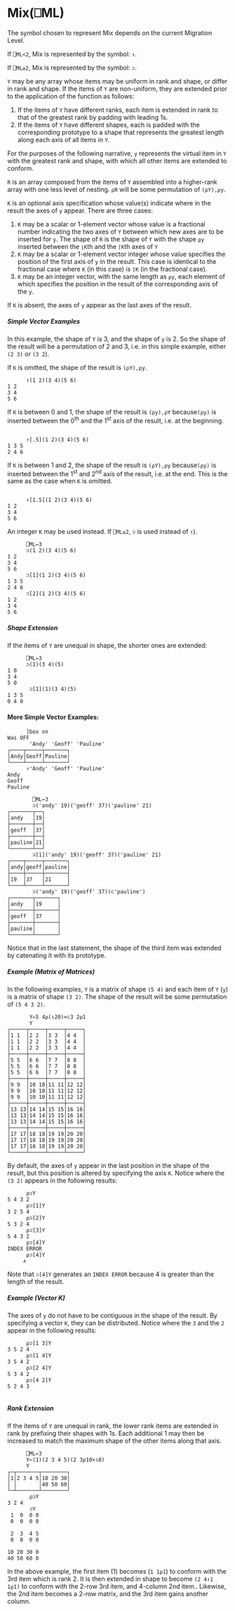 




<h1 class="heading"><span class="name">Mix</span><span class="command">(⎕ML)</span></h1>

The symbol chosen to represent Mix depends on the current Migration Level.


If `⎕ML<2`, Mix is represented by the symbol: `↑`.


If `⎕ML≥2`, Mix is represented by the symbol: `⊃`.


`Y` may be any array whose items may be uniform in rank and shape, or differ in rank and shape. If the items of `Y` are non-uniform, they are extended prior to the application of the function as follows:

1. If the items of `Y` have different ranks, each item is extended in rank to that of the greatest rank by padding with leading 1s. 
2. If the items of `Y` have different shapes, each is padded with the corresponding prototype to a shape that represents the greatest length along each axis of all items in `Y`.


For the purposes of the following narrative,  `y` represents the virtual item in `Y` with the greatest rank and shape, with which all other items are extended to conform.


`R` is an array composed from the items of  `Y` assembled into a higher-rank array with one less level of nesting. `⍴R` will be some permutation of `(⍴Y),⍴y`.



`K` is an optional axis specification whose value(s)  indicate where in the result the axes of `y` appear. There are three cases:

1. `K` may be a scalar or 1-element vector whose value is a fractional number indicating the two axes of `Y` between which new axes are to be inserted for `y`.  The shape of `R` is the shape of `Y` with the shape `⍴y` inserted between the `⌊K`th and the `⌈K`th axes of `Y`
2. `K` may be a scalar or 1-element vector integer whose value specifies the position of the first axis of `y` in the result. This case is identical to the fractional case where `K` (in this case) is `⌈K` (in the fractional case).
3. `K` may be an integer vector, with the same length as `⍴y`, each element of which specifies the position in the result of the corresponding axis of the `y`. 

If `K` is absent, the axes of `y` appear as the last axes of the result.


##### Simple Vector Examples


In this example, the shape of `Y` is 3, and the shape of  `y` is 2. So the shape of the result will be a permutation of 2 and 3, i.e. in this simple example, either `(2 3)` or `(3 2`).



If `K` is omitted, the shape of the result is `(⍴Y),⍴y`.
```apl
      ↑(1 2)(3 4)(5 6)
1 2
3 4
5 6
```



If `K` is between 0 and 1, the shape of the result is `(⍴y),⍴Y` because`(⍴y)` is inserted between the 0<sup>th</sup> and the 1<sup>st</sup> axis of the result, i.e. at the beginning.
```apl

      ↑[.5](1 2)(3 4)(5 6)
1 3 5
2 4 6
```


If `K` is between 1 and 2, the shape of the result is `(⍴Y),⍴y` because`(⍴y)` is inserted between the 1<sup>st</sup> and 2<sup>nd</sup> axis of the result, i.e. at the end. This is the same as the case when `K` is omitted.
```apl

      ↑[1.5](1 2)(3 4)(5 6)
1 2
3 4
5 6

```


An integer `K` may be used instead. If `⎕ML≥2`,  `⊃` is used instead of `↑`).
```apl
      ⎕ML←3
      ⊃(1 2)(3 4)(5 6)
1 2
3 4
5 6
      ⊃[1](1 2)(3 4)(5 6)
1 3 5
2 4 6
      ⊃[2](1 2)(3 4)(5 6)
1 2
3 4
5 6
```

##### Shape Extension


If the items of `Y` are unequal in shape, the shorter ones are extended:
```apl
      ⎕ML←3
      ⊃(1)(3 4)(5)
1 0
3 4
5 0
       ⊃[1](1)(3 4)(5)
1 3 5
0 4 0
```

#### More Simple Vector Examples:
```apl
      ]box on
Was OFF
       'Andy' 'Geoff' 'Pauline'
┌────┬─────┬───────┐
│Andy│Geoff│Pauline│
└────┴─────┴───────┘
      ↑'Andy' 'Geoff' 'Pauline'
Andy   
Geoff  
Pauline

        ⎕ML←3
        ⊃('andy' 19)('geoff' 37)('pauline' 21)
┌───────┬──┐
│andy   │19│
├───────┼──┤
│geoff  │37│
├───────┼──┤
│pauline│21│
└───────┴──┘
        ⊃[1]('andy' 19)('geoff' 37)('pauline' 21)
┌────┬─────┬───────┐
│andy│geoff│pauline│
├────┼─────┼───────┤
│19  │37   │21     │
└────┴─────┴───────┘
        ⊃('andy' 19)('geoff' 37)(⊂'pauline')
┌───────┬───────┐
│andy   │19     │
├───────┼───────┤
│geoff  │37     │
├───────┼───────┤
│pauline│       │
└───────┴───────┘

```


Notice that in the last statement, the shape of the third item was extended by catenating it with its prototype.


##### Example (Matrix of Matrices)


In the following examples, `Y` is a matrix of shape `(5 4)` and each item of `Y` (`y`) is a matrix of shape `(3 2)`. The shape of the result will be some permutation of `(5 4 3 2)`.
```apl
       Y←5 4⍴(⍳20)×⊂3 2⍴1
       Y
┌─────┬─────┬─────┬─────┐
│1 1  │2 2  │3 3  │4 4  │
│1 1  │2 2  │3 3  │4 4  │
│1 1  │2 2  │3 3  │4 4  │
├─────┼─────┼─────┼─────┤
│5 5  │6 6  │7 7  │8 8  │
│5 5  │6 6  │7 7  │8 8  │
│5 5  │6 6  │7 7  │8 8  │
├─────┼─────┼─────┼─────┤
│9 9  │10 10│11 11│12 12│
│9 9  │10 10│11 11│12 12│
│9 9  │10 10│11 11│12 12│
├─────┼─────┼─────┼─────┤
│13 13│14 14│15 15│16 16│
│13 13│14 14│15 15│16 16│
│13 13│14 14│15 15│16 16│
├─────┼─────┼─────┼─────┤
│17 17│18 18│19 19│20 20│
│17 17│18 18│19 19│20 20│
│17 17│18 18│19 19│20 20│
└─────┴─────┴─────┴─────┘

```


By default, the axes of `y` appear in the last position in the shape of the result, but this position is altered by specifying the axis `K`. Notice where the `(3 2)` appears in the following results:
```apl
      ⍴⊃Y
5 4 3 2
      ⍴⊃[1]Y
3 2 5 4
      ⍴⊃[2]Y
5 3 2 4
      ⍴⊃[3]Y
5 4 3 2
      ⍴⊃[4]Y
INDEX ERROR
      ⍴⊃[4]Y
     ∧

```


Note that `⊃[4]Y` generates an `INDEX ERROR` because 4 is greater than the length of the result.


##### Example (Vector K)


The axes of `y` do not have to be contiguous in the shape of the result. By specifying a vector `K`, they can be distributed. Notice where the `3` and the `2` appear in the following results:
```apl
      ⍴⊃[1 3]Y
3 5 2 4
      ⍴⊃[1 4]Y
3 5 4 2
      ⍴⊃[2 4]Y
5 3 4 2
      ⍴⊃[4 2]Y
5 2 4 3


```

##### Rank Extension


If the items of `Y` are unequal in rank, the lower rank items are extended in rank by prefixing their shapes with 1s. Each additional 1 may then be increased to match the maximum shape of the other items along that axis.
```apl
      ⎕ML←3
      Y←(1)(2 3 4 5)(2 3⍴10×⍳8)
      Y
┌─┬───────┬────────┐
│1│2 3 4 5│10 20 30│
│ │       │40 50 60│
└─┴───────┴────────┘
       ⍴⊃Y
3 2 4
       ⊃Y
 1  0  0 0
 0  0  0 0
          
 2  3  4 5
 0  0  0 0
          
10 20 30 0
40 50 60 0
```


In the above example, the first item (1) becomes (`1 1⍴1`) to conform with the 3rd item which is rank 2. It is then extended in shape to become `(2 4↑1 1⍴1)` to conform with the 2-row 3rd item, and 4-column 2nd item.. Likewise, the 2nd item becomes a 2-row matrix, and the 3rd item gains another column.


